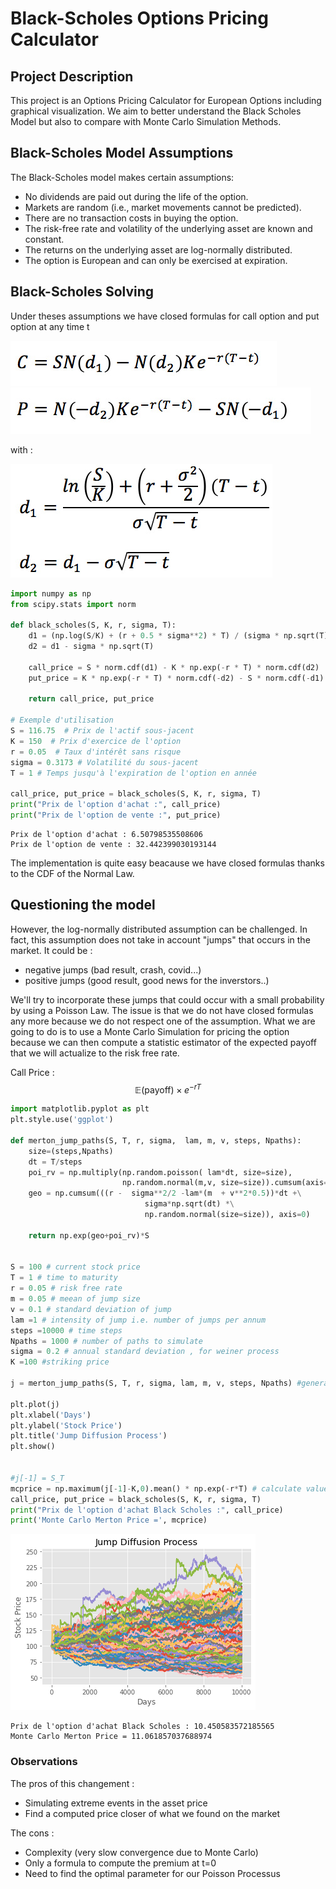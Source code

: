 #  Black-Scholes Options Pricing Calculator 



## Project Description

This project is an Options Pricing Calculator for European Options including graphical visualization. We aim to better understand the Black Scholes Model but also to compare with Monte Carlo Simulation Methods.

## Black-Scholes Model Assumptions

The Black-Scholes model makes certain assumptions:

- No dividends are paid out during the life of the option.
- Markets are random (i.e., market movements cannot be predicted).
- There are no transaction costs in buying the option.
- The risk-free rate and volatility of the underlying asset are known and constant.
- The returns on the underlying asset are log-normally distributed.
- The option is European and can only be exercised at expiration.

## Black-Scholes Solving

Under theses assumptions we have closed formulas for call option and put option at any time t

![Alt text](call-formula.jpg)
![Alt text](put-formula.jpg)

with : 

![Alt text](d1-d2-formula.jpg)


```python
import numpy as np
from scipy.stats import norm

def black_scholes(S, K, r, sigma, T):
    d1 = (np.log(S/K) + (r + 0.5 * sigma**2) * T) / (sigma * np.sqrt(T))
    d2 = d1 - sigma * np.sqrt(T)

    call_price = S * norm.cdf(d1) - K * np.exp(-r * T) * norm.cdf(d2)
    put_price = K * np.exp(-r * T) * norm.cdf(-d2) - S * norm.cdf(-d1)

    return call_price, put_price

# Exemple d'utilisation
S = 116.75  # Prix de l'actif sous-jacent
K = 150  # Prix d'exercice de l'option
r = 0.05  # Taux d'intérêt sans risque
sigma = 0.3173 # Volatilité du sous-jacent
T = 1 # Temps jusqu'à l'expiration de l'option en année

call_price, put_price = black_scholes(S, K, r, sigma, T)
print("Prix de l'option d'achat :", call_price)
print("Prix de l'option de vente :", put_price)
```

    Prix de l'option d'achat : 6.50798535508606
    Prix de l'option de vente : 32.442399030193144


The implementation is quite easy beacause we have closed formulas thanks to the CDF of the Normal Law.

## Questioning the model

However, the log-normally distributed assumption can be challenged. In fact, this assumption does not take in account "jumps" that occurs in the market. It could be :
- negative jumps (bad result, crash, covid...)
- positive jumps (good result, good news for the inverstors..)

We'll try to incorporate these jumps that could occur with a small probability by using a Poisson Law. The issue is that we do not have closed formulas any more because we do not respect one of the assumption. What we are going to do is to use a Monte Carlo Simulation for pricing the option because we can then compute a statistic estimator of the expected payoff that we will actualize to the risk free rate.

Call Price : $$ \mathbb{E}\left ( \mathit{\text{payoff}} \right ) \times e^{-rT}$$


```python
import matplotlib.pyplot as plt
plt.style.use('ggplot')

def merton_jump_paths(S, T, r, sigma,  lam, m, v, steps, Npaths):
    size=(steps,Npaths)
    dt = T/steps 
    poi_rv = np.multiply(np.random.poisson( lam*dt, size=size),
                         np.random.normal(m,v, size=size)).cumsum(axis=0)
    geo = np.cumsum(((r -  sigma**2/2 -lam*(m  + v**2*0.5))*dt +\
                              sigma*np.sqrt(dt) *\
                              np.random.normal(size=size)), axis=0)
    
    return np.exp(geo+poi_rv)*S


S = 100 # current stock price
T = 1 # time to maturity
r = 0.05 # risk free rate
m = 0.05 # meean of jump size
v = 0.1 # standard deviation of jump
lam =1 # intensity of jump i.e. number of jumps per annum
steps =10000 # time steps
Npaths = 1000 # number of paths to simulate
sigma = 0.2 # annual standard deviation , for weiner process
K =100 #striking price

j = merton_jump_paths(S, T, r, sigma, lam, m, v, steps, Npaths) #generate jump diffusion paths

plt.plot(j)
plt.xlabel('Days')
plt.ylabel('Stock Price')
plt.title('Jump Diffusion Process')
plt.show()


#j[-1] = S_T
mcprice = np.maximum(j[-1]-K,0).mean() * np.exp(-r*T) # calculate value of call : E(rend)exp(-rT)
call_price, put_price = black_scholes(S, K, r, sigma, T)
print("Prix de l'option d'achat Black Scholes :", call_price)
print('Monte Carlo Merton Price =', mcprice)
```


![png](output_15_0.png)


    Prix de l'option d'achat Black Scholes : 10.450583572185565
    Monte Carlo Merton Price = 11.061857037688974


### Observations

The pros of this changement :
- Simulating extreme events in the asset price
- Find a computed price closer of what we found on the market

The cons :
- Complexity (very slow convergence due to Monte Carlo)
- Only a formula to compute the premium at t=0
- Need to find the optimal parameter for our Poisson Processus


```python

```
